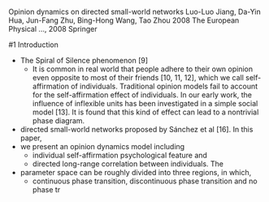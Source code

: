 Opinion dynamics on directed small-world networks
Luo-Luo Jiang, Da-Yin Hua, Jun-Fang Zhu, Bing-Hong Wang, Tao Zhou
2008 The European Physical …, 2008 Springer

#1 Introduction

* The Spiral of Silence phenomenon [9] 
  * It is common in real world that people adhere to their own opinion even
    opposite to most of their friends [10, 11, 12], which we call
    self-affirmation of individuals.  Traditional opinion models fail to
    account for the self-affirmation effect of individuals. In our early work,
    the influence of inflexible units has been investigated in a simple social
    model [13]. It is found that this kind of effect can lead to a nontrivial
    phase diagram.
* directed small-world networks proposed by Sánchez et al [16]. In this paper,
* we present an opinion dynamics model including 
  * individual self-affirmation psychological feature and 
  * directed long-range correlation between individuals. The 
* parameter space can be roughly divided into three regions, in which,
  * continuous phase transition, discontinuous phase transition and no phase tr
